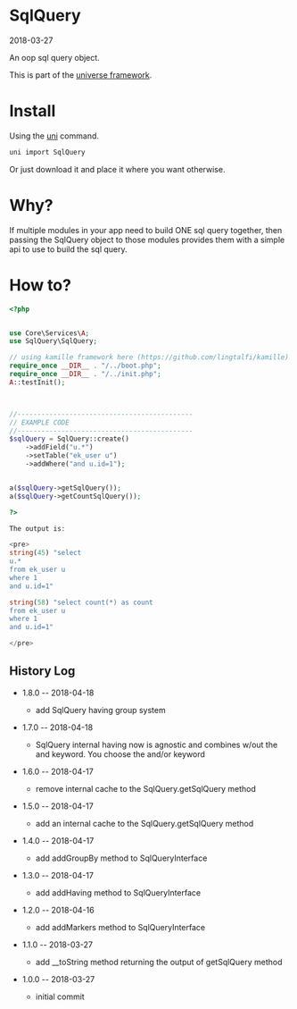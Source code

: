 SqlQuery
===========
2018-03-27



An oop sql query object.


This is part of the [universe framework](https://github.com/karayabin/universe-snapshot).


Install
==========
Using the [uni](https://github.com/lingtalfi/universe-naive-importer) command.
```bash
uni import SqlQuery
```

Or just download it and place it where you want otherwise.



Why?
==========================

If multiple modules in your app need to build ONE sql query together,
then passing the SqlQuery object to those modules provides them with
a simple api to use to build the sql query. 


How to?
===========

```php
<?php


use Core\Services\A;
use SqlQuery\SqlQuery;

// using kamille framework here (https://github.com/lingtalfi/kamille)
require_once __DIR__ . "/../boot.php";
require_once __DIR__ . "/../init.php";
A::testInit();



//--------------------------------------------
// EXAMPLE CODE
//--------------------------------------------
$sqlQuery = SqlQuery::create()
    ->addField("u.*")
    ->setTable("ek_user u")
    ->addWhere("and u.id=1");


a($sqlQuery->getSqlQuery());
a($sqlQuery->getCountSqlQuery());

?>

The output is:

<pre>
string(45) "select
u.*
from ek_user u
where 1
and u.id=1"

string(58) "select count(*) as count
from ek_user u
where 1
and u.id=1"

</pre>

```




History Log
------------------
    
- 1.8.0 -- 2018-04-18

    - add SqlQuery having group system
    
- 1.7.0 -- 2018-04-18

    - SqlQuery internal having now is agnostic and combines w/out the and keyword. You choose the and/or keyword

- 1.6.0 -- 2018-04-17

    - remove internal cache to the SqlQuery.getSqlQuery method
    
- 1.5.0 -- 2018-04-17

    - add an internal cache to the SqlQuery.getSqlQuery method
    
- 1.4.0 -- 2018-04-17

    - add addGroupBy method to SqlQueryInterface
    
- 1.3.0 -- 2018-04-17

    - add addHaving method to SqlQueryInterface
    
- 1.2.0 -- 2018-04-16

    - add addMarkers method to SqlQueryInterface

- 1.1.0 -- 2018-03-27

    - add __toString method returning the output of getSqlQuery method
    
- 1.0.0 -- 2018-03-27

    - initial commit




